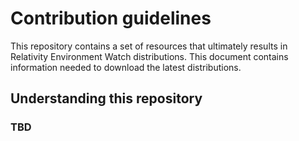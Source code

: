 # Contribution guidelines

This repository contains a set of resources that ultimately results in Relativity Environment Watch distributions. This document contains information needed to download the latest distributions.

## Understanding this repository

### TBD
